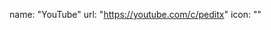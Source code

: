 name: "YouTube" url: "https://youtube.com/c/peditx" icon: "<path d='M22.54 6.42a2.78 2.78 0 0 0-1.94-2C18.88 4 12 4 12 4s-6.88 0-8.6.46a2.78 2.78 0 0 0-1.94 2A29 29 0 0 0 1 11.75a29 29 0 0 0 .46 5.33A2.78 2.78 0 0 0 3.4 19c1.72.46 8.6.46 8.6.46s6.88 0 8.6-.46a2.78 2.78 0 0 0 1.94-2A29 29 0 0 0 23 11.75a29 29 0 0 0-.46-5.33Z'></path><polygon points='9.75 15.02 15.5 11.75 9.75 8.48 9.75 15.02'></polygon>"
